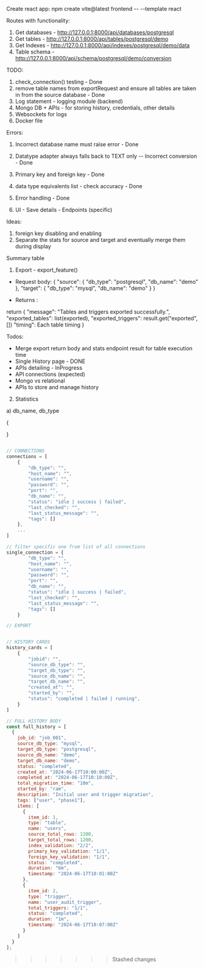 Create react app:
npm create vite@latest frontend -- --template react

Routes with functionality:
1) Get databases -  http://127.0.0.1:8000/api/databases/postgresql
2) Get tables - http://127.0.0.1:8000/api/tables/postgresql/demo
3) Get Indexes - http://127.0.0.1:8000/api/indexes/postgresql/demo/data
4) Table schema - http://127.0.0.1:8000/api/schema/postgresql/demo/conversion


TODO:

1) check_connection() testing -  Done
2) remove table names from exportRequest and ensure all tables are taken in from the source database - Done
3) Log statement - logging module (backend)
4) Mongo DB + APIs - for storing history, credentials, other details 
5) Websockets for logs
6) Docker file

Errors:

1) Incorrect database name must raise error - Done
2) Datatype adapter always falls back to TEXT only -- Incorrect conversion -  Done
3) Primary key and foreign key -  Done
4) data type equivalents list - check accuracy - Done
5) Error handling - Done 

6) UI - Save details - Endpoints (specific)


Ideas:

1) foreign key disabling and enabling
2) Separate the stats for source and target and eventually merge them during display

Summary table

1) Export - export_feature()
-  Request body:     {
        "source": {
            "db_type": "postgresql",
            "db_name": "demo"
        },
        "target": {
            "db_type": "mysql",
            "db_name": "demo"
        }
    }

- Returns :

return {
            "message": "Tables and triggers exported successfully.",
            "exported_tables": list(exported),
            "exported_triggers": result.get("exported", [])
            "timing": Each table timing
        }



Todos:
- Merge export return body and stats endpoint result for table execution time
- Single History page - DONE
- APIs detailing - InProgress
- API connections (expected)
- Mongo vs relational
- APIs to store and manage history 

2) Statistics


a) db_name, db_type

{
    
}

```js

// CONNECTIONS
connections = [
    {
        "db_type": "",
        "host_name": "",
        "username": "",
        "password": "",
        "port": "",
        "db_name": "",
        "status": "idle | success | failed",
        "last_checked": "",
        "last_status_message": "",
        "tags": []
    },
    ...
]

// filter specific one from list of all connections
single_connection = {
        "db_type": "",
        "host_name": "",
        "username": "",
        "password": "",
        "port": "",
        "db_name": "",
        "status": "idle | success | failed",
        "last_checked": "",
        "last_status_message": "",
        "tags": []
    }

// EXPORT


// HISTORY CARDS
history_cards = [
    {
        "jobid": "",
        "source_db_type": "",
        "target_db_type": "",
        "source_db_name": "",
        "target_db_name": "",
        "created_at": "",
        "started_by": "",
        "status": "completed | failed | running",
    }
]

// FULL HISTORY BODY
const full_history = [
  {
    job_id: "job_001",
    source_db_type: "mysql",
    target_db_type: "postgresql",
    source_db_name: "demo",
    target_db_name: "demo",
    status: "completed",
    created_at: "2024-06-17T10:00:00Z",
    completed_at: "2024-06-17T10:10:00Z",
    total_migration_time: "10m",
    started_by: "ram",
    description: "Initial user and trigger migration",
    tags: ["user", "phase1"],
    items: [
      {
        item_id: 1,
        type: "table",
        name: "users",
        source_total_rows: 1200,
        target_total_rows: 1200,
        index_validation: "2/2",
        primary_key_validation: "1/1",
        foreign_key_validation: "1/1",
        status: "completed",
        duration: "6m",
        timestamp: "2024-06-17T10:01:00Z"
      },
      {
        item_id: 2,
        type: "trigger",
        name: "user_audit_trigger",
        total_triggers: "1/1",
        status: "completed",
        duration: "1m",
        timestamp: "2024-06-17T10:07:00Z"
      }
    ]
  }
];


```
>>>>>>> Stashed changes
